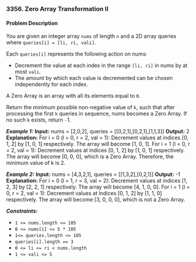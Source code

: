 ### 3356. Zero Array Transformation II

#### Problem Description

You are given an integer array `nums` of length `n` and a 2D array queries where `queries[i] = [li, ri, vali]`.

Each `queries[i]` represents the following action on nums:
- Decrement the value at each index in the range `[li, ri]` in nums by at most `vali`.
- The amount by which each value is decremented can be chosen independently for each index.

A Zero Array is an array with all its elements equal to `0`.

Return the minimum possible non-negative value of `k`, such that after processing the first `k` queries in sequence, nums becomes a Zero Array. If no such `k` exists, return `-`1.
 
***Example 1:*** 
**Input:**  nums = [2,0,2], queries = [[0,2,1],[0,2,1],[1,1,3]]
**Output:**  2
**Explanation:**
For i = 0 (l = 0, r = 2, val = 1):
Decrement values at indices [0, 1, 2] by [1, 0, 1] respectively.
The array will become [1, 0, 1].
For i = 1 (l = 0, r = 2, val = 1):
Decrement values at indices [0, 1, 2] by [1, 0, 1] respectively.
The array will become [0, 0, 0], which is a Zero Array. Therefore, the minimum value of k is 2.

***Example 2:*** 
**Input:**  nums = [4,3,2,1], queries = [[1,3,2],[0,2,1]]
**Output:**  -1
**Explanation:**
For i = 0 (l = 1, r = 3, val = 2):
Decrement values at indices [1, 2, 3] by [2, 2, 1] respectively.
The array will become [4, 1, 0, 0].
For i = 1 (l = 0, r = 2, val = 1):
Decrement values at indices [0, 1, 2] by [1, 1, 0] respectively.
The array will become [3, 0, 0, 0], which is not a Zero Array.
 

***Constraints:*** 
- `1 <= nums.length <= 105`
- `0 <= nums[i] <= 5 * 105`
- `1<= queries.length <= 105`
- `queries[i].length == 3`
- `0 <= li <= ri < nums.length`
- `1 <= vali <= 5`